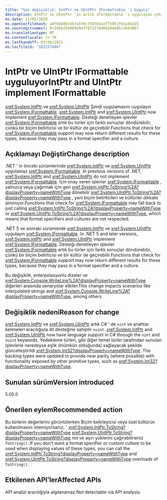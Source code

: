 ```yaml
---
title: "Son değişiklik: IntPtr ve UIntPtr IFormattable 'ı Uygula"
description: IntPtr ve UIntPtr 'in artık IFormattable 'ı uygulayan çekirdek .NET kitaplıklarında .NET 5 ile ilgili son değişiklik hakkında bilgi edinin.
ms.date: 11/01/2020
ms.openlocfilehash: adfb68807d5fa5f0c750fb41ef75951f63a4b2d5
ms.sourcegitcommit: 9c589b25b005b9a7f87327646020eb85c3b6306f
ms.translationtype: MT
ms.contentlocale: tr-TR
ms.lasthandoff: 03/06/2021
ms.locfileid: "102257446"
---
```

# <a name="intptr-and-uintptr-implement-iformattable"></a><span data-ttu-id="bf21a-103">IntPtr ve UIntPtr IFormattable uyguluyor</span><span class="sxs-lookup"><span data-stu-id="bf21a-103">IntPtr and UIntPtr implement IFormattable</span></span>

<span data-ttu-id="bf21a-104"><xref:System.IntPtr> ve <xref:System.UIntPtr> Şimdi uygulamasını uygulayın <xref:System.IFormattable> .</span><span class="sxs-lookup"><span data-stu-id="bf21a-104"><xref:System.IntPtr> and <xref:System.UIntPtr> now implement <xref:System.IFormattable>.</span></span> <span data-ttu-id="bf21a-105">Desteği denetleyen işlevler <xref:System.IFormattable> artık bu türler için farklı sonuçlar döndürebilir, çünkü bir biçim belirticisi ve bir kültür de geçirebilir.</span><span class="sxs-lookup"><span data-stu-id="bf21a-105">Functions that check for <xref:System.IFormattable> support may now return different results for these types, because they may pass in a format specifier and a culture.</span></span>

## <a name="change-description"></a><span data-ttu-id="bf21a-106">Açıklamayı Değiştir</span><span class="sxs-lookup"><span data-stu-id="bf21a-106">Change description</span></span>

<span data-ttu-id="bf21a-107">.NET ' in önceki sürümlerinde <xref:System.IntPtr> ve <xref:System.UIntPtr> uygulamaz <xref:System.IFormattable> .</span><span class="sxs-lookup"><span data-stu-id="bf21a-107">In previous versions of .NET, <xref:System.IntPtr> and <xref:System.UIntPtr> do not implement <xref:System.IFormattable>.</span></span> <span data-ttu-id="bf21a-108">İçin onay veren işlevler <xref:System.IFormattable> , yalnızca veya çağırmak için geri <xref:System.IntPtr.ToString%2A?displayProperty=nameWithType> dönebilir <xref:System.UIntPtr.ToString%2A?displayProperty=nameWithType> , yani biçim belirticileri ve kültürler dikkate alınmıyor.</span><span class="sxs-lookup"><span data-stu-id="bf21a-108">Functions that check for <xref:System.IFormattable> may fall back to just calling <xref:System.IntPtr.ToString%2A?displayProperty=nameWithType> or <xref:System.UIntPtr.ToString%2A?displayProperty=nameWithType>, which means that format specifiers and cultures are not respected.</span></span>

<span data-ttu-id="bf21a-109">.NET 5 ve sonraki sürümlerde <xref:System.IntPtr> ve <xref:System.UIntPtr> uygulayın <xref:System.IFormattable> .</span><span class="sxs-lookup"><span data-stu-id="bf21a-109">In .NET 5 and later versions, <xref:System.IntPtr> and <xref:System.UIntPtr> implement <xref:System.IFormattable>.</span></span> <span data-ttu-id="bf21a-110">Desteği denetleyen işlevler <xref:System.IFormattable> artık bu türler için farklı sonuçlar döndürebilir, çünkü bir biçim belirticisi ve bir kültür de geçirebilir.</span><span class="sxs-lookup"><span data-stu-id="bf21a-110">Functions that check for <xref:System.IFormattable> support may now return different results for these types, because they may pass in a format specifier and a culture.</span></span>

<span data-ttu-id="bf21a-111">Bu değişiklik, enterpolasyonlu dizeler ve <xref:System.Console.WriteLine%2A?displayProperty=nameWithType> diğerleri arasında senaryolar etkiler.</span><span class="sxs-lookup"><span data-stu-id="bf21a-111">This change impacts scenarios like interpolated strings and <xref:System.Console.WriteLine%2A?displayProperty=nameWithType>, among others.</span></span>

## <a name="reason-for-change"></a><span data-ttu-id="bf21a-112">Değişiklik nedeni</span><span class="sxs-lookup"><span data-stu-id="bf21a-112">Reason for change</span></span>

<span data-ttu-id="bf21a-113"><xref:System.IntPtr> ve <xref:System.UIntPtr> artık C# ' de `nint` ve anahtar kelimeleri aracılığıyla dil desteğine sahiptir `nuint` .</span><span class="sxs-lookup"><span data-stu-id="bf21a-113"><xref:System.IntPtr> and <xref:System.UIntPtr> now have language support in C# through the `nint` and `nuint` keywords.</span></span> <span data-ttu-id="bf21a-114">Yedekleme türleri, gibi diğer temel türler tarafından sunulan işlevlerle neredeyse eşlik (mümkün olduğunda) sağlayacak şekilde güncelleştirildi <xref:System.Int32?displayProperty=nameWithType> .</span><span class="sxs-lookup"><span data-stu-id="bf21a-114">The backing types were updated to provide near parity (where possible) with functionality exposed by other primitive types, such as <xref:System.Int32?displayProperty=nameWithType>.</span></span>

## <a name="version-introduced"></a><span data-ttu-id="bf21a-115">Sunulan sürüm</span><span class="sxs-lookup"><span data-stu-id="bf21a-115">Version introduced</span></span>

<span data-ttu-id="bf21a-116">5.0</span><span class="sxs-lookup"><span data-stu-id="bf21a-116">5.0</span></span>

## <a name="recommended-action"></a><span data-ttu-id="bf21a-117">Önerilen eylem</span><span class="sxs-lookup"><span data-stu-id="bf21a-117">Recommended action</span></span>

<span data-ttu-id="bf21a-118">Bu türlerin değerlerini görüntülerken Biçim belirleyicisi veya özel kültürün kullanılmasını istemiyorsanız, ' <xref:System.IntPtr.ToString?displayProperty=nameWithType> <xref:System.UIntPtr.ToString?displayProperty=nameWithType> nin ve aşırı yüklerini çağırabilirsiniz `ToString()` .</span><span class="sxs-lookup"><span data-stu-id="bf21a-118">If you don't want a format specifier or custom culture to be used when displaying values of these types, you can call the <xref:System.IntPtr.ToString?displayProperty=nameWithType> and <xref:System.UIntPtr.ToString?displayProperty=nameWithType> overloads of `ToString()`.</span></span>

## <a name="affected-apis"></a><span data-ttu-id="bf21a-119">Etkilenen API’ler</span><span class="sxs-lookup"><span data-stu-id="bf21a-119">Affected APIs</span></span>

<span data-ttu-id="bf21a-120">API analizi aracılığıyla algılanamaz.</span><span class="sxs-lookup"><span data-stu-id="bf21a-120">Not detectable via API analysis.</span></span>

<!--

### Category

Core .NET libraries

### Affected APIs

Not detectable via API analysis.

-->
